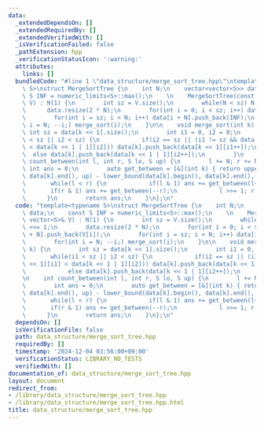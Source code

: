 ```yaml
---
data:
  _extendedDependsOn: []
  _extendedRequiredBy: []
  _extendedVerifiedWith: []
  _isVerificationFailed: false
  _pathExtension: hpp
  _verificationStatusIcon: ':warning:'
  attributes:
    links: []
  bundledCode: "#line 1 \"data_structure/merge_sort_tree.hpp\"\ntemplate<typename\
    \ S>\nstruct MergeSortTree {\n    int N;\n    vector<vector<S>> data;\n    const\
    \ S INF = numeric_limits<S>::max();\n    \n    MergeSortTree(const vector<S>&\
    \ V) : N(1) {\n        int sz = V.size();\n        while(N < sz) N <<= 1;\n  \
    \      data.resize(2 * N);\n        for(int i = 0; i < sz; i++) data[i + N].push_back(V[i]);\n\
    \        for(int i = sz; i < N; i++) data[i + N].push_back(INF);\n        for(int\
    \ i = N; --i;) merge_sort(i);\n    }\n\n    void merge_sort(int k) {\n       \
    \ int sz = data[k << 1].size();\n        int i1 = 0, i2 = 0;\n        while(i1\
    \ < sz || i2 < sz) {\n            if(i2 == sz || (i1 != sz && data[k << 1][i1]\
    \ < data[k << 1 | 1][i2])) data[k].push_back(data[k << 1][i1++]);\n          \
    \  else data[k].push_back(data[k << 1 | 1][i2++]);\n        }\n    }\n\n    int\
    \ count_between(int l, int r, S lo, S up) {\n        l += N; r += N;\n       \
    \ int ans = 0;\n        auto get_between = [&](int k) { return upper_bound(data[k].begin(),\
    \ data[k].end(), up) - lower_bound(data[k].begin(), data[k].end(), lo); };\n \
    \       while(l < r) {\n            if(l & 1) ans += get_between(l++);\n     \
    \       if(r & 1) ans += get_between(--r);\n            l >>= 1; r >>= 1;\n  \
    \      }\n        return ans;\n    }\n};\n"
  code: "template<typename S>\nstruct MergeSortTree {\n    int N;\n    vector<vector<S>>\
    \ data;\n    const S INF = numeric_limits<S>::max();\n    \n    MergeSortTree(const\
    \ vector<S>& V) : N(1) {\n        int sz = V.size();\n        while(N < sz) N\
    \ <<= 1;\n        data.resize(2 * N);\n        for(int i = 0; i < sz; i++) data[i\
    \ + N].push_back(V[i]);\n        for(int i = sz; i < N; i++) data[i + N].push_back(INF);\n\
    \        for(int i = N; --i;) merge_sort(i);\n    }\n\n    void merge_sort(int\
    \ k) {\n        int sz = data[k << 1].size();\n        int i1 = 0, i2 = 0;\n \
    \       while(i1 < sz || i2 < sz) {\n            if(i2 == sz || (i1 != sz && data[k\
    \ << 1][i1] < data[k << 1 | 1][i2])) data[k].push_back(data[k << 1][i1++]);\n\
    \            else data[k].push_back(data[k << 1 | 1][i2++]);\n        }\n    }\n\
    \n    int count_between(int l, int r, S lo, S up) {\n        l += N; r += N;\n\
    \        int ans = 0;\n        auto get_between = [&](int k) { return upper_bound(data[k].begin(),\
    \ data[k].end(), up) - lower_bound(data[k].begin(), data[k].end(), lo); };\n \
    \       while(l < r) {\n            if(l & 1) ans += get_between(l++);\n     \
    \       if(r & 1) ans += get_between(--r);\n            l >>= 1; r >>= 1;\n  \
    \      }\n        return ans;\n    }\n};\n"
  dependsOn: []
  isVerificationFile: false
  path: data_structure/merge_sort_tree.hpp
  requiredBy: []
  timestamp: '2024-12-04 03:56:00+09:00'
  verificationStatus: LIBRARY_NO_TESTS
  verifiedWith: []
documentation_of: data_structure/merge_sort_tree.hpp
layout: document
redirect_from:
- /library/data_structure/merge_sort_tree.hpp
- /library/data_structure/merge_sort_tree.hpp.html
title: data_structure/merge_sort_tree.hpp
---
```

